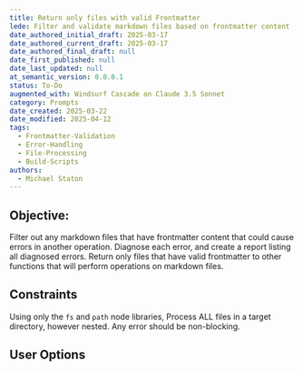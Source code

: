 ```yaml
---
title: Return only files with valid Frontmatter
lede: Filter and validate markdown files based on frontmatter content
date_authored_initial_draft: 2025-03-17
date_authored_current_draft: 2025-03-17
date_authored_final_draft: null
date_first_published: null
date_last_updated: null
at_semantic_version: 0.0.0.1
status: To-Do
augmented_with: Windsurf Cascade on Claude 3.5 Sonnet
category: Prompts
date_created: 2025-03-22
date_modified: 2025-04-12
tags:
  - Frontmatter-Validation
  - Error-Handling
  - File-Processing
  - Build-Scripts
authors:
  - Michael Staton
---
```


## Objective: 
Filter out any markdown files that have frontmatter content that could cause errors in another operation. Diagnose each error, and create a report listing all diagnosed errors. Return only files that have valid frontmatter to other functions that will perform operations on markdown files.  

## Constraints
Using only the `fs` and `path` node libraries, 
Process ALL files in a target directory, however nested.  Any error should be non-blocking. 

## User Options